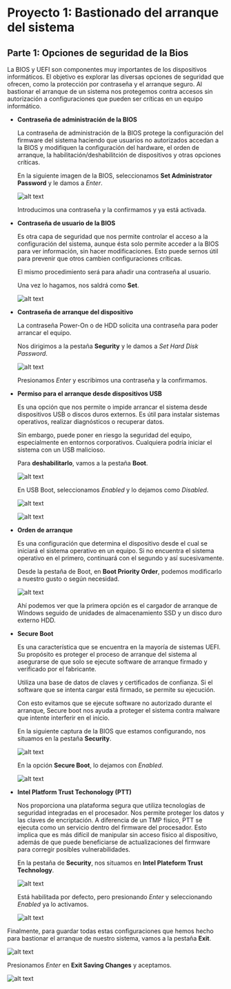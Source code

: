 # Proyecto 1: Bastionado del arranque del sistema

## Parte 1: Opciones de seguridad de la Bios

La BIOS y UEFI son componentes muy importantes de los dispositivos informáticos. El objetivo es explorar las diversas opciones de seguridad que ofrecen, como la protección por contraseña y el arranque seguro. Al bastionar el arranque de un sistema nos protegemos contra accesos sin autorización a configuraciones que pueden ser críticas en un equipo informático.

- **Contraseña de administración de la BIOS**

    La contraseña de administración de la BIOS protege la configuración del firmware del sistema haciendo que usuarios no autorizados accedan a la BIOS y modifiquen la configuración del hardware, el orden de arranque, la habilitación/deshabilitción de dispositivos y otras opciones críticas.

    En la siguiente imagen de la BIOS, seleccionamos **Set Administrator Password** y le damos a *Enter*.

    ![alt text](image.png)

    Introducimos una contraseña y la confirmamos y ya está activada.

- **Contraseña de usuario de la BIOS**

    Es otra capa de seguridad que nos permite controlar el acceso a la configuración del sistema, aunque ésta solo permite acceder a la BIOS para ver información, sin hacer modificaciones. Esto puede sernos útil para prevenir que otros cambien configuraciones críticas.

    El mismo procedimiento será para añadir una contraseña al usuario.

    Una vez lo hagamos, nos saldrá como **Set**.

    ![alt text](image-1.png)
    
- **Contraseña de arranque del dispositivo**

    La contraseña Power-On o de HDD solicita una contraseña para poder arrancar el equipo.

    Nos dirigimos a la pestaña **Segurity** y le damos a *Set Hard Disk Password*.

    ![alt text](image-10.png)

    Presionamos *Enter* y escribimos una contraseña y la confirmamos.

- **Permiso para el arranque desde dispositivos USB**

    Es una opción que nos permite o impide arrancar el sistema desde dispositivos USB o discos duros externos. Es útil para instalar sistemas operativos, realizar diagnósticos o recuperar datos.

    Sin embargo, puede poner en riesgo la seguridad del equipo, especialmente en entornos corporativos. Cualquiera podría iniciar el sistema con un USB malicioso.

    Para **deshabilitarlo**, vamos a la pestaña **Boot**.

    ![alt text](image-2.png)

    En USB Boot, seleccionamos *Enabled* y lo dejamos como *Disabled*.

    ![alt text](image-3.png)

    ![alt text](image-4.png)

- **Orden de arranque**

    Es una configuración que determina el dispositivo desde el cual se iniciará el sistema operativo en un equipo. Si no encuentra el sistema operativo en el primero, continuará con el segundo y así sucesivamente.

    Desde la pestaña de Boot, en **Boot Priority Order**, podemos modificarlo a nuestro gusto o según necesidad.

    ![alt text](image-5.png)

    Ahí podemos ver que la primera opción es el cargador de arranque de Windows seguido de unidades de almacenamiento SSD y un disco duro externo HDD.

- **Secure Boot**

    Es una característica que se encuentra en la mayoría de sistemas UEFI. Su propósito es proteger el proceso de arranque del sistema al asegurarse de que solo se ejecute software de arranque firmado y verificado por el fabricante.

    Utiliza una base de datos de claves y certificados de confianza. Si el software que se intenta cargar está firmado, se permite su ejecución.

    Con esto evitamos que se ejecute software no autorizado durante el arranque, Secure boot nos ayuda a proteger el sistema contra malware que intente interferir en el inicio.

    En la siguiente captura de la BIOS que estamos configurando, nos situamos en la pestaña **Security**.

    ![alt text](image-6.png)

    En la opción **Secure Boot**, lo dejamos con *Enabled*.

    ![alt text](image-7.png)

- **Intel Platform Trust Techonology (PTT)**
  
    Nos proporciona una plataforma segura que utiliza tecnologías de seguridad integradas en el procesador. Nos permite proteger los datos y las claves de encriptación.
    A diferencia de un TMP físico, PTT se ejecuta como un servicio dentro del firmware del procesador. Esto implica que es más difícil de manipular sin acceso físico al dispositivo, además de que puede
    beneficiarse de actualizaciones del firmware para corregir posibles vulnerabilidades.

    En la pestaña de **Security**, nos situamos en **Intel Plateform Trust Technology**.

    ![alt text](image-11.png)

    Está habilitada por defecto, pero presionando *Enter* y seleccionando *Enabled* ya lo activamos.

    ![alt text](image-12.png)

Finalmente, para guardar todas estas configuraciones que hemos hecho para bastionar el arranque de nuestro sistema, vamos a la pestaña **Exit**.

![alt text](image-8.png)

Presionamos *Enter* en **Exit Saving Changes** y aceptamos.

![alt text](image-9.png)
